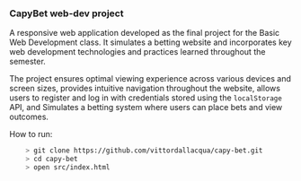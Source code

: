### CapyBet web-dev project

A responsive web application developed as the final project for the 
Basic Web Development class. It simulates a betting website and 
incorporates key web development technologies and practices learned 
throughout the semester.

The project ensures optimal viewing experience across various devices
and screen sizes, provides intuitive navigation throughout the website, 
allows users to register and log in with credentials stored using the 
`localStorage` API, and Simulates a betting system where users can place 
bets and view outcomes.

How to run:
```bash
    > git clone https://github.com/vittordallacqua/capy-bet.git
    > cd capy-bet
    > open src/index.html
```
